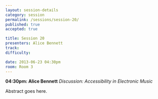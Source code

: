 ```yaml
---
layout: session-details
category: session
permalink: /sessions/session-20/
published: true
accepted: true

title: Session 20
presenters: Alice Bennett
track:
difficulty:

date: 2013-06-23 04:30pm
room: Room 3
---
```


**04:30pm: Alice Bennett**
_Discussion: Accessibility in Electronic Music_

Abstract goes here.
